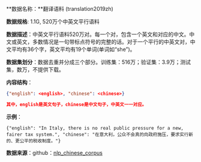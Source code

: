 **数据名称：**翻译语料 (translation2019zh)

**数据规格**: 1.1G, 520万个中英文平行语料

**数据描述**：中英文平行语料520万对。每一个对，包含一个英文和对应的中文。中文或英文，多数情况是一句带标点符号的完整的话。对于一个平行的中英文对，中文平均有36个字，英文平均有19个单词(单词如“she”)。

**数据集划分**：数据去重并分成三个部分。训练集：516万；验证集：3.9万；测试集，数万，不提供下载。

**内容结构**：

```json
{"english": <english>, "chinese": <chinese>}

其中，english是英文句子，chinese是中文句子，中英文一一对应。
```

**示例**：

`{"english": "In Italy, there is no real public pressure for a new, fairer tax system.", "chinese": "在意大利，公众不会真的向政府施压，要求实行新的、更公平的税收制度。"}`

**数据来源**：github：[nlp_chinese_corpus](https://github.com/brightmart/nlp_chinese_corpus)

